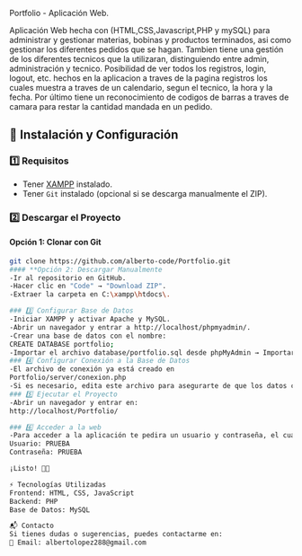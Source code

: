 Portfolio - Aplicación Web.

Aplicación Web hecha con (HTML,CSS,Javascript,PHP y mySQL) para administrar y gestionar materias, bobinas y productos terminados, asi como gestionar los diferentes pedidos que se hagan. Tambien tiene una gestión de los diferentes tecnicos que la utilizaran, distinguiendo entre admin, administración y tecnico. Posibilidad de ver todos los registros, login, logout, etc. hechos en la aplicacion a traves de la pagina registros los cuales muestra a traves de un calendario, segun el tecnico, la hora y la fecha. Por último tiene un reconocimiento de codigos de barras a traves de camara para restar la cantidad mandada en un pedido.

## 🚀 Instalación y Configuración

### 1️⃣ Requisitos
- Tener [XAMPP](https://www.apachefriends.org/es/index.html) instalado.
- Tener `Git` instalado (opcional si se descarga manualmente el ZIP).

### 2️⃣ Descargar el Proyecto
#### **Opción 1: Clonar con Git**
```bash
git clone https://github.com/alberto-code/Portfolio.git
#### **Opción 2: Descargar Manualmente
-Ir al repositorio en GitHub.
-Hacer clic en "Code" → "Download ZIP".
-Extraer la carpeta en C:\xampp\htdocs\.

### 3️⃣ Configurar Base de Datos
-Iniciar XAMPP y activar Apache y MySQL.
-Abrir un navegador y entrar a http://localhost/phpmyadmin/.
-Crear una base de datos con el nombre: 
CREATE DATABASE portfolio;
-Importar el archivo database/portfolio.sql desde phpMyAdmin → Importar.
### 4️⃣ Configurar Conexión a la Base de Datos
-El archivo de conexión ya está creado en
Portfolio/server/conexion.php
-Si es necesario, edita este archivo para asegurarte de que los datos coincidan con tu configuración de XAMPP.
### 5️⃣ Ejecutar el Proyecto
-Abrir un navegador y entrar en:
http://localhost/Portfolio/

### 6️⃣ Acceder a la web
-Para acceder a la aplicación te pedira un usuario y contraseña, el cual es:
Usuario: PRUEBA
Contraseña: PRUEBA

¡Listo! 🚀🎉

⚡ Tecnologías Utilizadas
Frontend: HTML, CSS, JavaScript
Backend: PHP
Base de Datos: MySQL

📬 Contacto
Si tienes dudas o sugerencias, puedes contactarme en:
📧 Email: albertolopez288@gmail.com
